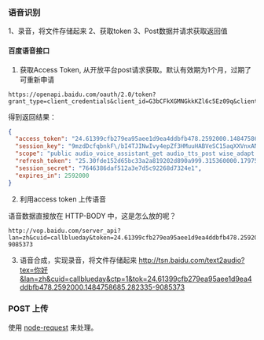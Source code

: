 ### 语音识别
1、录音，将文件存储起来
2、获取token
3、Post数据并请求获取返回值


#### 百度语音接口
1. 获取Access Token, 从开放平台post请求获取。默认有效期为1个月，过期了可重新申请

```
https://openapi.baidu.com/oauth/2.0/token?grant_type=client_credentials&client_id=G3bCFkXGMNGkkKZl6c5Ez09q&client_secret=b95a72265a14b193e02fa33b55c948f6&
```

得到返回结果：

```json
{
  "access_token": "24.61399cfb279ea95aee1d9ea4ddbfb478.2592000.1484758685.282335-9085373",
  "session_key": "9mzdDcfqbnkF\/bI4TJINwIvy4epZf3HMuuHABVeSC15aqXXVnxANDMGrtBkWHGECUbBYewrCiGaOMi5sUtz2Kps3HACN",
  "scope": "public audio_voice_assistant_get audio_tts_post wise_adapt lebo_resource_base lightservice_public hetu_basic lightcms_map_poi kaidian_kaidian wangrantest_test wangrantest_test1 bnstest_test1 bnstest_test2 ApsMisTest_Test\u6743\u9650",
  "refresh_token": "25.30fde152d65bc33a2a819202d890a999.315360000.1797526685.282335-9085373",
  "session_secret": "7646386daf512a3e7d5c92268d7324e1",
  "expires_in": 2592000
}
```

2. 利用access token 上传语音

语音数据直接放在 HTTP-BODY 中，这是怎么放的呢？

```
http://vop.baidu.com/server_api?lan=zh&cuid=callblueday&token=24.61399cfb279ea95aee1d9ea4ddbfb478.2592000.1484758685.282335-9085373

```

3. 语音合成，实现录音，将文件存储起来
http://tsn.baidu.com/text2audio?tex=你好&lan=zh&cuid=callblueday&ctp=1&tok=24.61399cfb279ea95aee1d9ea4ddbfb478.2592000.1484758685.282335-9085373

### POST 上传
使用 [node-request](https://github.com/request/request) 来处理。

